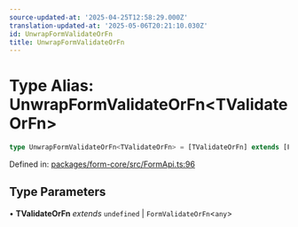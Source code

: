 ```yaml
---
source-updated-at: '2025-04-25T12:58:29.000Z'
translation-updated-at: '2025-05-06T20:21:10.030Z'
id: UnwrapFormValidateOrFn
title: UnwrapFormValidateOrFn
---
```


<!-- DO NOT EDIT: this page is autogenerated from the type comments -->

# Type Alias: UnwrapFormValidateOrFn\<TValidateOrFn\>

```ts
type UnwrapFormValidateOrFn<TValidateOrFn> = [TValidateOrFn] extends [FormValidateFn<any>] ? ReturnType<TValidateOrFn> : [TValidateOrFn] extends [StandardSchemaV1<any, any>] ? Record<string, StandardSchemaV1Issue[]> : undefined;
```

Defined in: [packages/form-core/src/FormApi.ts:96](https://github.com/TanStack/form/blob/main/packages/form-core/src/FormApi.ts#L96)

## Type Parameters

• **TValidateOrFn** *extends* `undefined` \| `FormValidateOrFn`\<`any`\>
